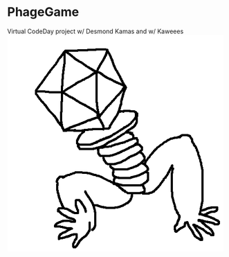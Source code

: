 # PhageGame
Virtual CodeDay project w/ Desmond Kamas and w/ Kaweees
![Buffteriophage](img/buffteriophage2.png "Buffteriophage")
